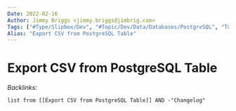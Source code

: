 ```yaml
---
Date: 2022-02-16
Author: Jimmy Briggs <jimmy.briggs@jimbrig.com>
Tags: ["#Type/Slipbox/Dev", "#Topic/Dev/Data/Databases/PostgreSQL", "Topic/Dev/Data/SQL"]
Alias: "Export CSV from PostgreSQL Table"
---
```


# Export CSV from PostgreSQL Table

*Backlinks:*

```dataview
list from [[Export CSV from PostgreSQL Table]] AND -"Changelog"
```